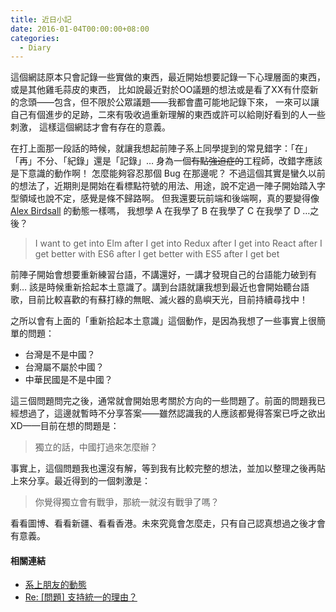 ```yaml
---
title: 近日小記
date: 2016-01-04T00:00:00+08:00
categories:
  - Diary
---
```

這個網誌原本只會記錄一些實做的東西，最近開始想要記錄一下心理層面的東西，或是其他雞毛蒜皮的東西，
比如說最近對於OO議題的想法或是看了XX有什麼新的念頭——包含，但不限於公眾議題——我都會盡可能地記錄下來，
一來可以讓自己有個進步的足跡，二來有吸收過重新理解的東西或許可以給剛好看到的人一些刺激，
這樣這個網誌才會有存在的意義。

在打上面那一段話的時候，就讓我想起前陣子系上同學提到的常見錯字：「在」「再」不分、「紀錄」還是「記錄」…
身為一個<del>有點強迫症的</del>工程師，改錯字應該是下意識的動作啊！
怎麼能夠容忍那個 Bug 在那邊呢？
不過這個其實是蠻久以前的想法了，近期則是開始在看標點符號的用法、用途，說不定過一陣子開始踏入字型領域也說不定，感覺是條不歸路啊。
但我還要玩前端和後端啊，真的要變得像 [Alex Birdsall](https://twitter.com/gobslapped) 的動態一樣嗎，
我想學 A 在我學了 B 在我學了 C 在我學了 D …之後？

> I want to get into Elm after I get into Redux after I get into React after I get better with ES6 after I get better with ES5 after I get bet

前陣子開始會想要重新練習台語，不講還好，一講才發現自己的台語能力破到有剩… 該是時候重新拾起本土意識了。講到台語就讓我想到最近也會開始聽台語歌，目前比較喜歡的有蘇打綠的無眠、滅火器的島嶼天光，目前持續尋找中！

之所以會有上面的「重新拾起本土意識」這個動作，是因為我想了一些事實上很簡單的問題：


- 台灣是不是中國？
- 台灣屬不屬於中國？
- 中華民國是不是中國？

這三個問題問完之後，通常就會開始思考關於方向的一些問題了。前面的問題我已經想過了，這邊就暫時不分享答案——雖然認識我的人應該都覺得答案已呼之欲出XD——目前在想的問題是：

> 獨立的話，中國打過來怎麼辦？

事實上，這個問題我也還沒有解，等到我有比較完整的想法，並加以整理之後再貼上來分享。最近得到的一個刺激是：

> 你覺得獨立會有戰爭，那統一就沒有戰爭了嗎？

看看圖博、看看新疆、看看香港。未來究竟會怎麼走，只有自己認真想過之後才會有意義。

#### 相關連結

- [系上朋友的動態](https://www.facebook.com/permalink.php?story_fbid=974015152659424&id=100001528440714)
- [Re: [問題] 支持統一的理由？](https://www.ptt.cc/bbs/WomenTalk/M.1446926761.A.A2B.html)
